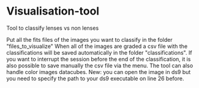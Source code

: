 # Visualisation-tool

Tool to classify lenses vs non lenses

Put all the fits files of the images you want to classify in the folder "files_to_visualize"
When all of the images are graded a csv file with the classifications will be saved automatically in the folder "classifications".
If you want to interrupt the session before the end of the classification, it is also possible to save manually the csv file via the menu.
The tool can also handle color images datacubes.
New: you can open the image in ds9 but you need to specify the path to your ds9 executable on line 26 before.
